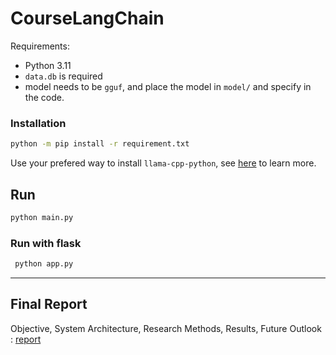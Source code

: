 # CourseLangChain

Requirements:
- Python 3.11
- `data.db` is required
- model needs to be `gguf`, and place the model in `model/` and specify in the code.


### Installation
```sh
python -m pip install -r requirement.txt
```
Use your prefered way to install `llama-cpp-python`, see [here](https://github.com/abetlen/llama-cpp-python) to learn more.

## Run
```sh
python main.py
```

### Run with flask
```sh
 python app.py
 ```

***
## Final Report
Objective, System Architecture, Research Methods, Results, Future Outlook : [report](https://docs.google.com/document/d/1CkelC_x8B_QnVHEiIZisG1d8BJwXoYg02lqaqgbQlFY/edit?usp=sharing) 

